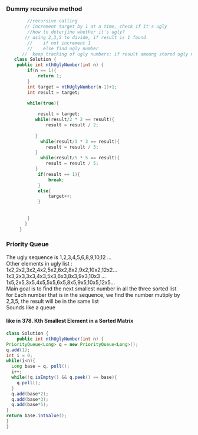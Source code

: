 ### Dummy recursive method
```JAVA
        //recursive calling 
       // increment target by 1 at a time, check if it's ugly 
        //how to deterjine whether it's ugly? 
       // using 2,3,5 to divide, if result is 1 found
        //    if not increment 1
        //    else find ugly number
      //  keep tracking of ugly numbers: if result amoung stored ugly numbers then find ugly number
   class Solution {
    public int nthUglyNumber(int n) {
        if(n == 1){
            return 1;
        }
        int target = nthUglyNumber(n-1)+1;
        int result = target;

        while(true){
                     
            result = target;
           while(result/2 * 2 == result){
               result = result / 2;
             
           }
             while(result/3 * 3 == result){
               result = result / 3;
           }
             while(result/5 * 5 == result){
               result = result / 5;
           }
            if(result == 1){
                break;
            }
            else{
                target++;
            }
        
            
        }
       }
     }
```
### Priority  Queue
The ugly sequence is 1,2,3,4,5,6,8,9,10,12 ...\
Other elements in ugly list :\
1x2,2x2,3x2,4x2,5x2,6x2,8x2,9x2,10x2,12x2...\
1x3,2x3,3x3,4x3,5x3,6x3,8x3,9x3,10x3 ...\
1x5,2x5,3x5,4x5,5x5,6x5,8x5,9x5,10x5,12x5...\
Main goal is to find the next smallest number in all the three sorted list\
for Each number that is in the sequence, we find the number mutiply by 2,3,5, the result will be in the same list\
Sounds like a queue
#### like in 378. Kth Smallest Element in a Sorted Matrix
```JAVA
class Solution {
    public int nthUglyNumber(int n) {
PriorityQueue<Long> q = new PriorityQueue<Long>();
q.add(1);
int i = 0;
while(i<n){
  Long base = q. poll();
  i++;
  while(!q.isEmpty() && q.peek() == base){
    q.poll();
  }
  q.add(base*2);
  q.add(base*3);
  q.add(base*5);
}
return base.intValue();
}
}
```

